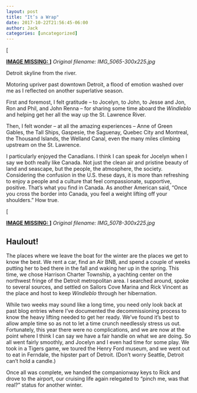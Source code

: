 ```yaml
---
layout: post
title: "It’s a Wrap"
date: 2017-10-22T21:56:45-06:00
author: Jack
categories: [uncategorized]
---
```


[<!-- IMAGE PLACEHOLDER
Original URL: http://windleblo.com/wp-content/uploads/2017/10/IMG_5065-300x225.jpg
Filename: IMG_5065-300x225.jpg
Date path: 2017/10/IMG_5065-300x225.jpg
Caption: ](/wp-content/uploads/2017/10/IMG_5065.jpg)
Instructions: Replace this comment with actual image upload
-->

**[IMAGE MISSING: ](/wp-content/uploads/2017/10/IMG_5065.jpg)]**
*Original filename: IMG_5065-300x225.jpg*

Detroit skyline from the river.

Motoring upriver past downtown Detroit, a flood of emotion washed over me as I reflected on another superlative season.

First and foremost, I felt gratitude – to Jocelyn, to John, to Jesse and Jon, Ron and Phil, and John Renna – for sharing some time aboard the _Windleblo_ and helping get her all the way up the St. Lawrence River.

Then, I felt wonder – at all the amazing experiences – Anne of Green Gables, the Tall Ships, Gaspesie, the Saguenay, Quebec City and Montreal, the Thousand Islands, the Welland Canal, even the many miles climbing upstream on the St. Lawrence.

I particularly enjoyed the Canadians. I think I can speak for Jocelyn when I say we both really like Canada. Not just the clean air and pristine beauty of land and seascape, but the people, the atmosphere, the society. Considering the confusion in the U.S. these days, it is more than refreshing to enjoy a people and a culture that feel compassionate, supportive, positive. That’s what you find in Canada. As another American said, “Once you cross the border into Canada, you feel a weight lifting off your shoulders.” How true.

[<!-- IMAGE PLACEHOLDER
Original URL: http://windleblo.com/wp-content/uploads/2017/10/IMG_5078-300x225.jpg
Filename: IMG_5078-300x225.jpg
Date path: 2017/10/IMG_5078-300x225.jpg
Caption: ](/wp-content/uploads/2017/10/IMG_5078.jpg)
Instructions: Replace this comment with actual image upload
-->

**[IMAGE MISSING: ](/wp-content/uploads/2017/10/IMG_5078.jpg)]**
*Original filename: IMG_5078-300x225.jpg*

## Haulout!

The places where we leave the boat for the winter are the places we get to know the best. We rent a car, find an Air BNB, and spend a couple of weeks putting her to bed there in the fall and waking her up in the spring. This time, we chose Harrison Charter Township, a yachting center on the northwest fringe of the Detroit metropolitan area. I searched around, spoke to several sources, and settled on Sailors Cove Marina and Rick Vincent as the place and host to keep _Windleblo_ through her hibernation.

While two weeks may sound like a long time, you need only look back at past blog entries where I’ve documented the decommissioning process to know the heavy lifting needed to get her ready. We’ve found it’s best to allow ample time so as not to let a time crunch needlessly stress us out. Fortunately, this year there were no complications, and we are now at the point where I think I can say we have a fair handle on what we are doing. So all went fairly smoothly, and Jocelyn and I even had time for some play. We took in a Tigers game, we toured the Henry Ford museum, and we went out to eat in Ferndale, the hipster part of Detroit. (Don’t worry Seattle, Detroit can’t hold a candle.)

Once all was complete, we handed the companionway keys to Rick and drove to the airport, our cruising life again relegated to “pinch me, was that real?” status for another winter.